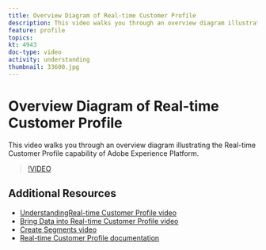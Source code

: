 ```yaml
---
title: Overview Diagram of Real-time Customer Profile
description: This video walks you through an overview diagram illustrating the Real-time Customer Profile capability of Adobe Experience Platform.
feature: profile
topics:
kt: 4943
doc-type: video
activity: understanding
thumbnail: 33600.jpg
---
```


# Overview Diagram of Real-time Customer Profile

This video walks you through an overview diagram illustrating the Real-time Customer Profile capability of Adobe Experience Platform.

>[!VIDEO](https://video.tv.adobe.com/v/33600?quality=12&learn=on)

## Additional Resources

* [UnderstandingReal-time Customer Profile video](understanding-the-real-time-customer-profile.md)
* [Bring Data into Real-time Customer Profile video](bring-data-into-the-real-time-customer-profile.md)
* [Create Segments video](../segments/create-segments.md)
* [Real-time Customer Profile documentation](https://www.adobe.com/go/profile-overview-en)
